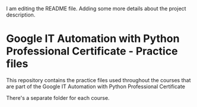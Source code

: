 I am editing the README file. Adding some more details about the 
project description.
# Google IT Automation with Python Professional Certificate - Practice files

This repository contains the practice files used throughout the courses that are
part of the Google IT Automation with Python Professional Certificate

There's a separate folder for each course.

